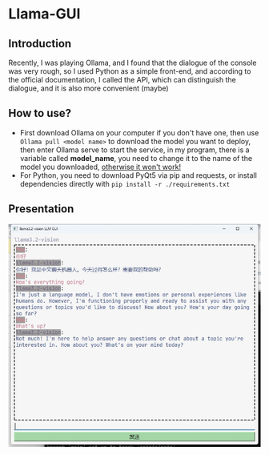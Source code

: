 # Llama-GUI
## Introduction

Recently, I was playing Ollama, and I found that the dialogue of the console was very rough, so I used Python as a simple front-end, and according to the official documentation, I called the API, which can distinguish the dialogue, and it is also more convenient (maybe)

## How to use?

* First download Ollama on your computer if you don't have one, then use `Ollama pull <model name>` to download the model you want to deploy, then enter Ollama serve to start the service, in my program, there is a variable called **model_name**, you need to change it to the name of the model you downloaded, <u>otherwise it won't work!</u>
* For Python, you need to download PyQt5 via pip and requests, or install dependencies directly with `pip install -r ./requirements.txt`

## Presentation

![sample](images/sample.png)